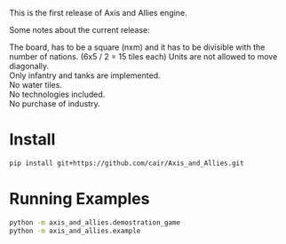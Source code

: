 This is the first release of Axis and Allies engine.

Some notes about the current release:

The board, has to be a square (nxm) and it has to be divisible with the number of nations. (6x5 / 2 = 15 tiles each)
Units are not allowed to move diagonally.  
Only infantry and tanks are implemented.  
No water tiles.  
No technologies included.  
No purchase of industry.  

# Install
```bash
pip install git+https://github.com/cair/Axis_and_Allies.git
```

# Running Examples
```bash
python -m axis_and_allies.demostration_game
python -m axis_and_allies.example
```


